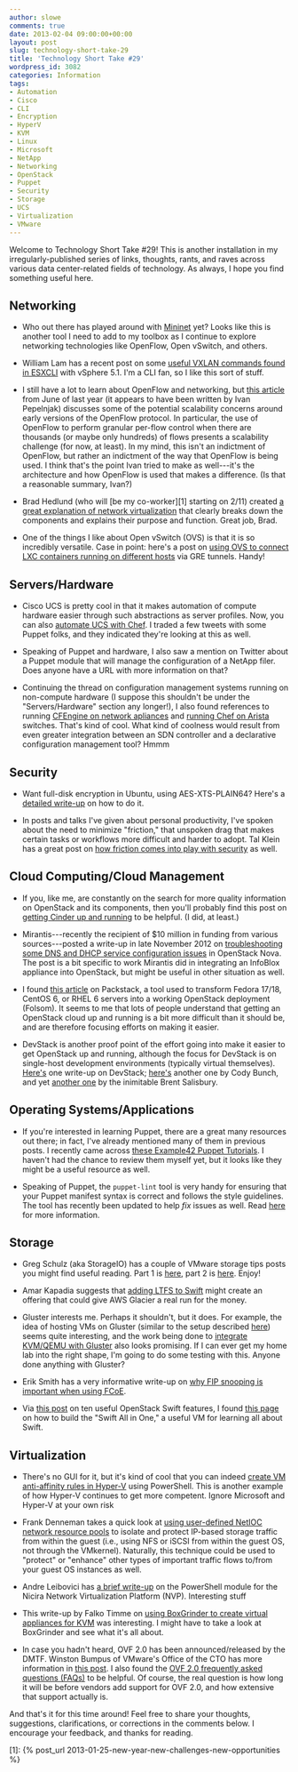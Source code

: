 ```yaml
---
author: slowe
comments: true
date: 2013-02-04 09:00:00+00:00
layout: post
slug: technology-short-take-29
title: 'Technology Short Take #29'
wordpress_id: 3082
categories: Information
tags:
- Automation
- Cisco
- CLI
- Encryption
- HyperV
- KVM
- Linux
- Microsoft
- NetApp
- Networking
- OpenStack
- Puppet
- Security
- Storage
- UCS
- Virtualization
- VMware
---
```


Welcome to Technology Short Take #29! This is another installation in my irregularly-published series of links, thoughts, rants, and raves across various data center-related fields of technology. As always, I hope you find something useful here.

## Networking

* Who out there has played around with [Mininet](http://mininet.github.com/) yet? Looks like this is another tool I need to add to my toolbox as I continue to explore networking technologies like OpenFlow, Open vSwitch, and others.

* William Lam has a recent post on some [useful VXLAN commands found in ESXCLI](http://blogs.vmware.com/vsphere/2013/01/useful-vxlan-commands-in-esxcli-5-1.html) with vSphere 5.1. I'm a CLI fan, so I like this sort of stuff.

* I still have a lot to learn about OpenFlow and networking, but [this article](http://highscalability.com/blog/2012/6/4/openflowsdn-is-not-a-silver-bullet-for-network-scalability.html) from June of last year (it appears to have been written by Ivan Pepelnjak) discusses some of the potential scalability concerns around early versions of the OpenFlow protocol. In particular, the use of OpenFlow to perform granular per-flow control when there are thousands (or maybe only hundreds) of flows presents a scalability challenge (for now, at least). In my mind, this isn't an indictment of OpenFlow, but rather an indictment of the way that OpenFlow is being used. I think that's the point Ivan tried to make as well---it's the architecture and how OpenFlow is used that makes a difference. (Is that a reasonable summary, Ivan?)

* Brad Hedlund (who will [be my co-worker][1] starting on 2/11) created [a great explanation of network virtualization](http://bradhedlund.com/2013/01/28/network-virtualization-a-next-generation-modular-platform-for-the-virtual-network/) that clearly breaks down the components and explains their purpose and function. Great job, Brad.

* One of the things I like about Open vSwitch (OVS) is that it is so incredibly versatile. Case in point: here's a post on [using OVS to connect LXC containers running on different hosts](https://s3hh.wordpress.com/2012/05/28/connecting-containers-on-several-hosts-with-open-vswitch/) via GRE tunnels. Handy!

## Servers/Hardware

* Cisco UCS is pretty cool in that it makes automation of compute hardware easier through such abstractions as server profiles. Now, you can also [automate UCS with Chef](http://www.velankani.net/cisco-ucs-automation-with-opscode-chef/). I traded a few tweets with some Puppet folks, and they indicated they're looking at this as well.

* Speaking of Puppet and hardware, I also saw a mention on Twitter about a Puppet module that will manage the configuration of a NetApp filer. Does anyone have a URL with more information on that?

* Continuing the thread on configuration management systems running on non-compute hardware (I suppose this shouldn't be under the "Servers/Hardware" section any longer!), I also found references to running [CFEngine on network apliances](http://cfengine.com/network-appliances) and [running Chef on Arista](http://wiki.opscode.com/display/chef/Chef+on+Arista) switches. That's kind of cool. What kind of coolness would result from even greater integration between an SDN controller and a declarative configuration management tool? Hmmm

## Security

* Want full-disk encryption in Ubuntu, using AES-XTS-PLAIN64? Here's a [detailed write-up](https://57un.wordpress.com/2013/02/01/full-disk-encryption-using-ubuntu-in-most-secure-mode-with-aes-xts-plain64/) on how to do it.

* In posts and talks I've given about personal productivity, I've spoken about the need to minimize "friction," that unspoken drag that makes certain tasks or workflows more difficult and harder to adopt. Tal Klein has a great post on [how friction comes into play with security](http://blogs.bromium.com/2013/01/24/the-friction-affliction/) as well.

## Cloud Computing/Cloud Management

* If you, like me, are constantly on the search for more quality information on OpenStack and its components, then you'll probably find this post on [getting Cinder up and running](http://rconradharris.com/2013/01/14/getting-cinder-up-and-running.html) to be helpful. (I did, at least.)

* Mirantis---recently the recipient of $10 million in funding from various sources---posted a write-up in late November 2012 on [troubleshooting some DNS and DHCP service configuration issues](http://www.mirantis.com/blog/dns-dhcp-service-configuration-openstack-nova/) in OpenStack Nova. The post is a bit specific to work Mirantis did in integrating an InfoBlox appliance into OpenStack, but might be useful in other situation as well.

* I found [this article](http://goodsquishy.com/2012/12/introducing-openstack-packstack/) on Packstack, a tool used to transform Fedora 17/18, CentOS 6, or RHEL 6 servers into a working OpenStack deployment (Folsom). It seems to me that lots of people understand that getting an OpenStack cloud up and running is a bit more difficult than it should be, and are therefore focusing efforts on making it easier.

* DevStack is another proof point of the effort going into make it easier to get OpenStack up and running, although the focus for DevStack is on single-host development environments (typically virtual themselves). [Here's](http://www.scalegrid.net/blog/?p=11) one write-up on DevStack; [here's](http://openstack.prov12n.com/nesting-openstack-in-openstack/) another one by Cody Bunch, and yet [another one](http://networkstatic.net/openstack-quantum-devstack-on-a-laptop-with-vmware-fusion/) by the inimitable Brent Salisbury.

## Operating Systems/Applications

* If you're interested in learning Puppet, there are a great many resources out there; in fact, I've already mentioned many of them in previous posts. I recently came across [these Example42 Puppet Tutorials](http://www.example42.com/?q=Example42PuppetTutorials). I haven't had the chance to review them myself yet, but it looks like they might be a useful resource as well.

* Speaking of Puppet, the `puppet-lint` tool is very handy for ensuring that your Puppet manifest syntax is correct and follows the style guidelines. The tool has recently been updated to help _fix_ issues as well. Read [here](http://bombasticmonkey.com/2013/01/28/fix-simple-problems-with-puppet-lint/) for more information.

## Storage

* Greg Schulz (aka StorageIO) has a couple of VMware storage tips posts you might find useful reading. Part 1 is [here](http://storageioblog.com/?p=4172), part 2 is [here](http://storageioblog.com/?p=4180). Enjoy!

* Amar Kapadia suggests that [adding LTFS to Swift](http://www.buildcloudstorage.com/2012/08/cold-storage-using-openstack-swift-vs.html) might create an offering that could give AWS Glacier a real run for the money.

* Gluster interests me. Perhaps it shouldn't, but it does. For example, the idea of hosting VMs on Gluster (similar to the setup described [here](http://blog.jebpages.com/archives/fedora-17-openstack-and-gluster-3-3/)) seems quite interesting, and the work being done to [integrate KVM/QEMU with Gluster](http://www.gluster.org/2012/11/integration-with-kvmqemu/) also looks promising. If I can ever get my home lab into the right shape, I'm going to do some testing with this. Anyone done anything with Gluster?

* Erik Smith has a very informative write-up on [why FIP snooping is important when using FCoE](http://brasstacksblog.typepad.com/brass-tacks/2013/01/yet-another-reason-why-enabling-fip-snooping-is-important-when-using-fcoe.html).

* Via [this post](http://www.17od.com/2012/12/19/ten-useful-openstack-swift-features/) on ten useful OpenStack Swift features, I found [this page](http://docs.openstack.org/developer/swift/development_saio.html) on how to build the "Swift All in One," a useful VM for learning all about Swift.

## Virtualization

* There's no GUI for it, but it's kind of cool that you can indeed [create VM anti-affinity rules in Hyper-V](http://www.ravichaganti.com/blog/?p=2712) using PowerShell. This is another example of how Hyper-V continues to get more competent. Ignore Microsoft and Hyper-V at your own risk

* Frank Denneman takes a quick look at [using user-defined NetIOC network resource pools](http://frankdenneman.nl/2013/01/21/direct-ip-storage-and-using-netioc-user-defined-network-resource-pools-for-qos/) to isolate and protect IP-based storage traffic from within the guest (i.e., using NFS or iSCSI from within the guest OS, not through the VMkernel). Naturally, this technique could be used to "protect" or "enhance" other types of important traffic flows to/from your guest OS instances as well.

* Andre Leibovici has [a brief write-up](http://myvirtualcloud.net/?p=4210) on the PowerShell module for the Nicira Network Virtualization Platform (NVP). Interesting stuff

* This write-up by Falko Timme on [using BoxGrinder to create virtual appliances for KVM](http://www.howtoforge.com/creating-virtual-redhat-centos-scientific-linux-fedora-appliances-for-kvm-with-boxgrinder-fedora-17) was interesting. I might have to take a look at BoxGrinder and see what it's all about.

* In case you hadn't heard, OVF 2.0 has been announced/released by the DMTF. Winston Bumpus of VMware's Office of the CTO has more information in [this post](http://cto.vmware.com/ovf-2-0-is-here/). I also found the [OVF 2.0 frequently asked questions (FAQs)](http://dmtf.org/about/faq/ovf_faq) to be helpful. Of course, the real question is how long it will be before vendors add support for OVF 2.0, and how extensive that support actually is.

And that's it for this time around! Feel free to share your thoughts, suggestions, clarifications, or corrections in the comments below. I encourage your feedback, and thanks for reading.

[1]: {% post_url 2013-01-25-new-year-new-challenges-new-opportunities %}

